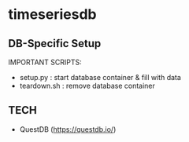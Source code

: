 # timeseriesdb

## DB-Specific Setup 

IMPORTANT SCRIPTS:
- setup.py  : start database container & fill with data
- teardown.sh : remove database container 

## TECH
- QuestDB (https://questdb.io/)